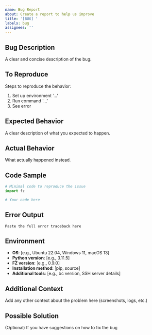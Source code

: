 ```yaml
---
name: Bug Report
about: Create a report to help us improve
title: '[BUG] '
labels: bug
assignees: ''
---
```


## Bug Description

A clear and concise description of the bug.

## To Reproduce

Steps to reproduce the behavior:

1. Set up environment '...'
2. Run command '...'
3. See error

## Expected Behavior

A clear description of what you expected to happen.

## Actual Behavior

What actually happened instead.

## Code Sample

```python
# Minimal code to reproduce the issue
import fz

# Your code here
```

## Error Output

```
Paste the full error traceback here
```

## Environment

- **OS**: [e.g., Ubuntu 22.04, Windows 11, macOS 13]
- **Python version**: [e.g., 3.11.5]
- **FZ version**: [e.g., 0.9.0]
- **Installation method**: [pip, source]
- **Additional tools**: [e.g., bc version, SSH server details]

## Additional Context

Add any other context about the problem here (screenshots, logs, etc.)

## Possible Solution

(Optional) If you have suggestions on how to fix the bug
